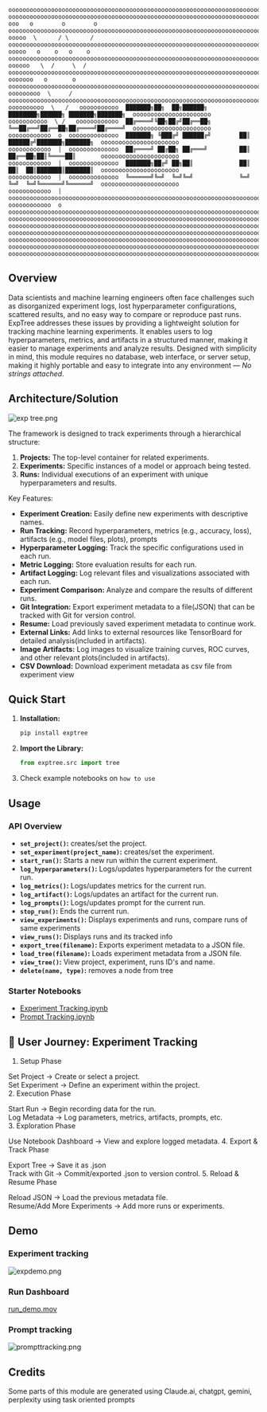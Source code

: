 ```
ooooooooooooooooooooooooooooooooooooooooooooooooooooooooooooooooooooooooooooooooooooooooooooooooooooooooooooooooooooooo
ooooooooooooooooooooooooooooooooooooooooooooooooooooooooooooooooooooooooooooooooooooooooooooooooooooooooooooooooooooooo
ooo   o        o        o ooooooooooooooooooooooooooooooooooooooooooooooooooooooooooooooooooooooooooooooooooooooooooooo
ooooo  \      / \      / oooooooooooooooooooooooooooooooooooooooooooooooooooooooooooooooooooooooooooooooooooooooooooooo
ooooo   o    o   o    o ooooooooooooooooooooooooooooooooooooooooooooooooooooooooooooooooooooooooooooooooooooooooooooooo
oooooo   \  /     \  / oooooooooooooooooooooooooooooooooooooooooooooooooooooooooooooooooooooooooooooooooooooooooooooooo
ooooooo   o       o   ooooooooooooooooooooooooooooooooooooooooooooooooooooooooooooooooooooooooooooooooooooooooooooooooo
ooooooooo  \     /   oooooooooooooooooooooooooooooooooooooooooooooooooooooooooooooooooooooooooooooooooooooooooooooooooo
oooooooooo  \   /   ooooooooooo  ███████╗██╗  ██╗██████╗      ████████╗██████╗ ███████╗███████╗  oooooooooooooooooooooo
ooooooooooo  \ /   oooooooooooo  ██╔════╝╚██╗██╔╝██╔══██╗     ╚══██╔══╝██╔══██╗██╔════╝██╔════╝  oooooooooooooooooooooo
oooooooooooo  o  oooooooooooooo  ███████╗ ╚███╔╝ ██████╔╝        ██║   ██████╔╝███████╗███████╗  oooooooooooooooooooooo
oooooooooooo  |  oooooooooooooo  ██╔════╝ ██╔██╗ ██╔═══╝         ██║   ██╔══██╗██║╚════██║       oooooooooooooooooooooo                 
oooooooooooo  |  oooooooooooooo  ███████╗██╔╝ ██╗██║             ██║   ██║  ██║███████║███████║  oooooooooooooooooooooo                  
oooooooooooo  |  oooooooooooooo  ╚══════╝╚═╝  ╚═╝╚═╝             ╚═╝   ╚═╝  ╚═╝╚══════╝╚══════╝  oooooooooooooooooooooo     
oooooooooooo  |  oooooooooooooooooooooooooooooooooooooooooooooooooooooooooooooooooooooooooooooooooooooooooooooooooooooo
oooooooooooo  o  oooooooooooooooooooooooooooooooooooooooooooooooooooooooooooooooooooooooooooooooooooooooooooooooooooooo
ooooooooooooooooooooooooooooooooooooooooooooooooooooooooooooooooooooooooooooooooooooooooooooooooooooooooooooooooooooooo
ooooooooooooooooooooooooooooooooooooooooooooooooooooooooooooooooooooooooooooooooooooooooooooooooooooooooooooooooooooooo
ooooooooooooooooooooooooooooooooooooooooooooooooooooooooooooooooooooooooooooooooooooooooooooooooooooooooooooooooooooooo
ooooooooooooooooooooooooooooooooooooooooooooooooooooooooooooooooooooooooooooooooooooooooooooooooooooooooooooooooooooooo
ooooooooooooooooooooooooooooooooooooooooooooooooooooooooooooooooooooooooooooooooooooooooooooooooooooooooooooooooooooooo
ooooooooooooooooooooooooooooooooooooooooooooooooooooooooooooooooooooooooooooooooooooooooooooooooooooooooooooooooooooooo
```

## Overview

Data scientists and machine learning engineers often face challenges such as disorganized experiment logs, lost hyperparameter configurations, scattered results, and no easy way to compare or reproduce past runs. ExpTree addresses these issues by providing a lightweight solution for tracking machine learning experiments. It enables users to log hyperparameters, metrics, and artifacts in a structured manner, making it easier to manage experiments and analyze results. Designed with simplicity in mind, this module requires no database, web interface, or server setup, making it highly portable and easy to integrate into any environment — <i>No strings attached</i>.

## Architecture/Solution

![exp tree.png](images/exptree.png)

The framework is designed to track experiments through a hierarchical structure:

1.  **Projects:** The top-level container for related experiments.
2.  **Experiments:** Specific instances of a model or approach being tested.
3.  **Runs:** Individual executions of an experiment with unique hyperparameters and results.

Key Features:

* **Experiment Creation:** Easily define new experiments with descriptive names.
* **Run Tracking:** Record hyperparameters, metrics (e.g., accuracy, loss), artifacts (e.g., model files, plots), prompts
* **Hyperparameter Logging:** Track the specific configurations used in each run.
* **Metric Logging:** Store evaluation results for each run.
* **Artifact Logging:** Log relevant files and visualizations associated with each run.
* **Experiment Comparison:** Analyze and compare the results of different runs.
* **Git Integration:** Export experiment metadata to a file(JSON) that can be tracked with Git for version control.
* **Resume:** Load previously saved experiment metadata to continue work.
* **External Links:** Add links to external resources like TensorBoard for detailed analysis(included in artifacts).
* **Image Artifacts:** Log images to visualize training curves, ROC curves, and other relevant plots(included in artifacts).
* **CSV Download:** Download experiment metadata as csv file from experiment view

## Quick Start

1.  **Installation:** 
    ```bash
    pip install exptree
    ```

2.  **Import the Library:**
    ```python
    from exptree.src import tree
    ```

3. Check example notebooks on `how to use`

## Usage

### API Overview

* **`set_project()`:** creates/set the project.
* **`set_experiment(project_name)`:** creates/set the experiment.
* **`start_run()`:** Starts a new run within the current experiment.
* **`log_hyperparameters()`:** Logs/updates hyperparameters for the current run.
* **`log_metrics()`:** Logs/updates metrics for the current run.
* **`log_artifact()`:** Logs/updates an artifact for the current run.
* **`log_prompts()`:** Logs/updates prompt for the current run.
* **`stop_run()`:** Ends the current run.
* **`view_experiments()`:** Displays experiments and runs, compare runs of same experiments
* **`view_runs()`:** Displays runs and its tracked info
* **`export_tree(filename)`:** Exports experiment metadata to a JSON file.
* **`load_tree(filename)`:** Loads experiment metadata from a JSON file.
* **`view_tree()`:** View project, experiment, runs ID's and name.
* **`delete(name, type)`:** removes a node from tree

### Starter Notebooks

* [Experiment Tracking.ipynb](Experiment%20Tracking.ipynb)
* [Prompt Tracking.ipynb](Prompt%20Tracking.ipynb)

## 🧭  User Journey: Experiment Tracking
1. Setup Phase

Set Project → Create or select a project.<br>
Set Experiment → Define an experiment within the project.<br>
2. Execution Phase

Start Run → Begin recording data for the run.<br>
Log Metadata → Log parameters, metrics, artifacts, prompts, etc.<br>
3. Exploration Phase

Use Notebook Dashboard → View and explore logged metadata.
4. Export & Track Phase

Export Tree → Save it as .json <br>
Track with Git → Commit/exported .json to version control.
5. Reload & Resume Phase

Reload JSON → Load the previous metadata file.<br>
Resume/Add More Experiments → Add more runs or experiments.

## Demo

### Experiment tracking

![expdemo.png](images/expdemo.png)

### Run Dashboard

[run_demo.mov](images/run_demo.mov)

### Prompt tracking
![prompttracking.png](images/prompttracking.png)


## Credits

Some parts of this module are generated using Claude.ai, chatgpt, gemini, perplexity using task oriented prompts


